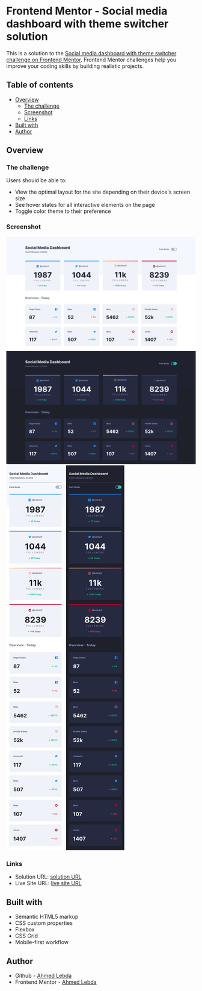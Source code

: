 # Frontend Mentor - Social media dashboard with theme switcher solution

This is a solution to the [Social media dashboard with theme switcher challenge on Frontend Mentor](https://www.frontendmentor.io/challenges/social-media-dashboard-with-theme-switcher-6oY8ozp_H). Frontend Mentor challenges help you improve your coding skills by building realistic projects.

## Table of contents

- [Overview](#overview)
  - [The challenge](#the-challenge)
  - [Screenshot](#screenshot)
  - [Links](#links)
- [Built with](#built-with)
- [Author](#author)

## Overview

### The challenge

Users should be able to:

- View the optimal layout for the site depending on their device's screen size
- See hover states for all interactive elements on the page
- Toggle color theme to their preference

### Screenshot

![Desktop light-mode](screenshots/desktop1.png)
![Desktop dark-mode](screenshots/desktop2.png)
![Mobile light-mode](screenshots/mobile1.png)
![Mobile dark-mode](screenshots/mobile2.png)

### Links

- Solution URL: [solution URL](https://www.frontendmentor.io/challenges/social-media-dashboard-with-theme-switcher-6oY8ozp_H/hub/social-media-dashboard-with-theme-switcher-OacCYIIxwU)
- Live Site URL: [live site URL](https://ahmedlebda.github.io/Frontend-Mentor-social-media-dashboard/)

## Built with

- Semantic HTML5 markup
- CSS custom properties
- Flexbox
- CSS Grid
- Mobile-first workflow

## Author

- Github - [Ahmed Lebda](https://github.com/AhmedLebda)
- Frontend Mentor - [Ahmed Lebda](https://www.frontendmentor.io/profile/AhmedLebda)
